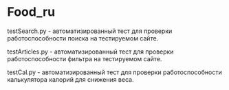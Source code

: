 # Food_ru

testSearch.py - автоматизированный тест для проверки работоспособности поиска на тестируемом сайте.


testArticles.py - автоматизированный тест для проверки работоспособности фильтра на тестируемом сайте.


testCal.py - автоматизированный тест для проверки работоспособности калькулятора калорий для снижения веса.
